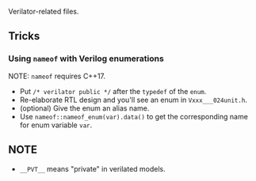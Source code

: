 Verilator-related files.

## Tricks

### Using `nameof` with Verilog enumerations

NOTE: `nameof` requires C++17.

* Put `/* verilator public */` after the `typedef` of the `enum`.
* Re-elaborate RTL design and you'll see an enum in `Vxxx___024unit.h`.
* (optional) Give the enum an alias name.
* Use `nameof::nameof_enum(var).data()` to get the corresponding name for enum variable `var`.

## NOTE

* `__PVT__` means "private" in verilated models.
